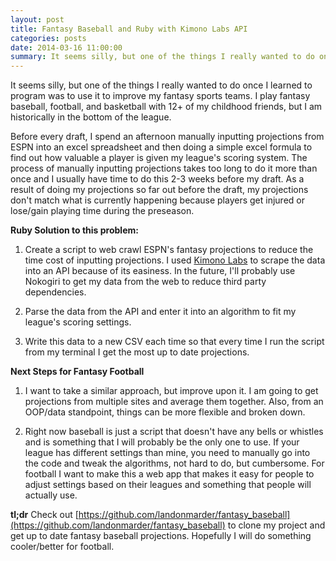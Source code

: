 ```yaml
---
layout: post
title: Fantasy Baseball and Ruby with Kimono Labs API
categories: posts
date: 2014-03-16 11:00:00
summary: It seems silly, but one of the things I really wanted to do once I learned to program was to use it to improve my fantasy sports teams. I play fantasy baseball, football, and basketball with 12+ of my childhood friends, but I am historically in the bottom of the league.
---
```


It seems silly, but one of the things I really wanted to do once I learned to program was to use it to improve my fantasy sports teams. I play fantasy baseball, football, and basketball with 12+ of my childhood friends, but I am historically in the bottom of the league.

Before every draft, I spend an afternoon manually inputting projections from ESPN into an excel spreadsheet and then doing a simple excel formula to find out how valuable a player is given my league's scoring system. The process of manually inputting projections takes too long to do it more than once and I usually have time to do this 2-3 weeks before my draft. As a result of doing my projections so far out before the draft, my projections don't match what is currently happening because players get injured or lose/gain playing time during the preseason.

**Ruby Solution to this problem:**

1. Create a script to web crawl ESPN's fantasy projections to reduce the time cost of inputting projections. I used [Kimono Labs](http://www.kimonolabs.com/) to scrape the data into an API because of its easiness. In the future, I'll probably use Nokogiri to get my data from the web to reduce third party dependencies.

2. Parse the data from the API and enter it into an algorithm to fit my league's scoring settings.

3. Write this data to a new CSV each time so that every time I run the script from my terminal I get the most up to date projections.

**Next Steps for Fantasy Football**

1. I want to take a similar approach, but improve upon it. I am going to get projections from multiple sites and average them together. Also, from an OOP/data standpoint, things can be more flexible and broken down.

2. Right now baseball is just a script that doesn't have any bells or whistles and is something that I will probably be the only one to use. If your league has different settings than mine, you need to manually go into the code and tweak the algorithms, not hard to do, but cumbersome. For football I want to make this a web app that makes it easy for people to adjust settings based on their leagues and something that people will actually use.

**tl;dr** Check out [https://github.com/landonmarder/fantasy_baseball](https://github.com/landonmarder/fantasy_baseball) to clone my project and get up to date fantasy baseball projections. Hopefully I will do something cooler/better for football.

